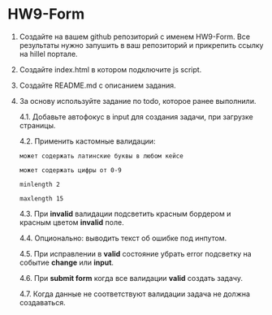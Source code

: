 # HW9-Form

1.  Создайте на вашем github репозиторий с именем HW9-Form. Все результаты нужно запушить в ваш репозиторий и прикрепить ссылку на hillel портале.

2.  Создайте index.html в котором подключите js script.

3.  Создайте README.md с описанием задания.

4.  За основу используйте задание по todo, которое ранее выполнили.

    4.1. Добавьте автофокус в input для создания задачи, при загрузке страницы.

    4.2. Применить кастомные валидации:

        может содержать латинские буквы в любом кейсе

        может содержать цифры от 0-9

        minlength 2

        maxlength 15

    4.3. При **invalid** валидации подсветить красным бордером и красным цветом **invalid** поле.

    4.4. Опционально: выводить текст об ошибке под инпутом.

    4.5. При исправлении в **valid** состояние убрать error подсветку на событие **change** или **input**.

    4.6. При **submit form** когда все валидации **valid** создать задачу.

    4.7. Когда данные не соответствуют валидации задача не должна создаваться.

